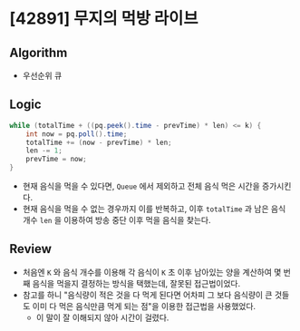 # [42891] 무지의 먹방 라이브

## Algorithm
- 우선순위 큐

## Logic

```java
while (totalTime + ((pq.peek().time - prevTime) * len) <= k) {
    int now = pq.poll().time;
    totalTime += (now - prevTime) * len;
    len -= 1;
    prevTime = now;
}
```

- 현재 음식을 먹을 수 있다면, `Queue` 에서 제외하고 전체 음식 먹은 시간을 증가시킨다.
- 현재 음식을 먹을 수 없는 경우까지 이를 반복하고, 이후 `totalTime` 과 남은 음식 개수 `len` 을 이용하여 방송 중단 이후 먹을 음식을 찾는다.

## Review
- 처음엔 `K` 와 음식 개수를 이용해 각 음식이 `K` 초 이후 남아있는 양을 계산하여 몇 번째 음식을 먹을지 결정하는 방식을 택했는데, 잘못된 접근법이었다.
- 참고를 하니 "음식량이 적은 것을 다 먹게 된다면 어차피 그 보다 음식량이 큰 것들도 이미 다 먹은 음식만큼 먹게 되는 점"을 이용한 접근법을 사용했었다. 
  - 이 말이 잘 이해되지 않아 시간이 걸렸다.